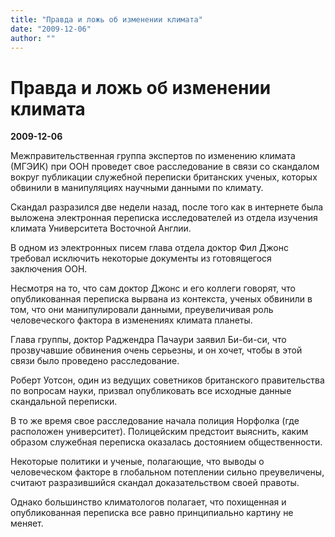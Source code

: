 ```yaml
---
title: "Правда и ложь об изменении климата"
date: "2009-12-06"
author: ""
---
```


# Правда и ложь об изменении климата

**2009-12-06** 

Межправительственная группа экспертов по изменению климата (МГЭИК) при ООН проведет свое расследование в связи со скандалом вокруг публикации служебной переписки британских ученых, которых обвинили в манипуляциях научными данными по климату.

Скандал разразился две недели назад, после того как в интернете была выложена электронная переписка исследователей из отдела изучения климата Университета Восточной Англии.

В одном из электронных писем глава отдела доктор Фил Джонс требовал исключить некоторые документы из готовящегося заключения ООН.

Несмотря на то, что сам доктор Джонс и его коллеги говорят, что опубликованная переписка вырвана из контекста, ученых обвинили в том, что они манипулировали данными, преувеличивая роль человеческого фактора в изменениях климата планеты.

Глава группы, доктор Раджендра Пачаури заявил Би-би-си, что прозвучавшие обвинения очень серьезны, и он хочет, чтобы в этой связи было проведено расследование.

Роберт Уотсон, один из ведущих советников британского правительства по вопросам науки, призвал опубликовать все исходные данные скандальной переписки.

В то же время свое расследование начала полиция Норфолка (где расположен университет). Полицейским предстоит выяснить, каким образом служебная переписка оказалась достоянием общественности.

Некоторые политики и ученые, полагающие, что выводы о человеческом факторе в глобальном потеплении сильно преувеличены, считают разразившийся скандал доказательством своей правоты.

Однако большинство климатологов полагает, что похищенная и опубликованная переписка все равно принципиально картину не меняет.
